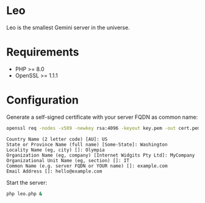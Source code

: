 # Leo

Leo is the smallest Gemini server in the universe.

# Requirements

- PHP >= 8.0
- OpenSSL >= 1.1.1

# Configuration

Generate a self-signed certificate with your server FQDN as common name:

```bash
openssl req -nodes -x509 -newkey rsa:4096 -keyout key.pem -out cert.pem -days 365
```

```
Country Name (2 letter code) [AU]: US
State or Province Name (full name) [Some-State]: Washington
Locality Name (eg, city) []: Olympia
Organization Name (eg, company) [Internet Widgits Pty Ltd]: MyCompany
Organizational Unit Name (eg, section) []: IT
Common Name (e.g. server FQDN or YOUR name) []: example.com
Email Address []: hello@example.com
```

Start the server:

```bash
php leo.php &
```
